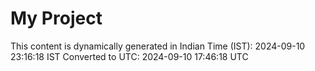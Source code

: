 # My Project

This content is dynamically generated in Indian Time (IST): 2024-09-10 23:16:18 IST
Converted to UTC: 2024-09-10 17:46:18 UTC
